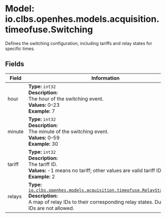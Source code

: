 # Model: io.clbs.openhes.models.acquisition.timeofuse.Switching

Defines the switching configuration, including tariffs and relay states for specific times.

## Fields

| Field | Information |
| --- | --- |
| hour | <b>Type:</b> `int32`<br><b>Description:</b><br>The hour of the switching event.<br><b>Values:</b> 0–23<br><b>Example:</b> 7 |
| minute | <b>Type:</b> `int32`<br><b>Description:</b><br>The minute of the switching event.<br><b>Values:</b> 0–59<br><b>Example:</b> 30 |
| tariff | <b>Type:</b> `int32`<br><b>Description:</b><br>The tariff ID.<br><b>Values:</b> -1 means no tariff; other values are valid tariff IDs<br><b>Example:</b> 2 |
| relays | <b>Type:</b> [`io.clbs.openhes.models.acquisition.timeofuse.RelayStateRecord`](model-io-clbs-openhes-models-acquisition-timeofuse-relaystaterecord.md)<br><b>Description:</b><br>A map of relay IDs to their corresponding relay states. Duplicate IDs are not allowed. |

